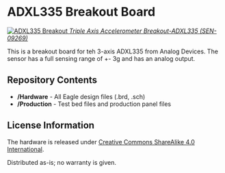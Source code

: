 ADXL335 Breakout Board
======================

[![ADXL335 Breakout](https://dlnmh9ip6v2uc.cloudfront.net/images/products/9/2/6/9/09269-1_i_ma.jpg)
*Triple Axis Accelerometer Breakout-ADXL335 (SEN-09269)*](https://www.sparkfun.com/products/9269)

This is a breakout board for teh 3-axis ADXL335 from Analog Devices. The sensor has a full sensing range of +- 3g and has an
analog output. 

Repository Contents
-------------------
* **/Hardware** - All Eagle design files (.brd, .sch)
* **/Production** - Test bed files and production panel files


License Information
-------------------
The hardware is released under [Creative Commons ShareAlike 4.0 International](https://creativecommons.org/licenses/by-sa/4.0/).

Distributed as-is; no warranty is given.
